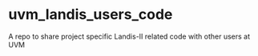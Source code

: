 # uvm_landis_users_code
A repo to share project specific Landis-II related code with other users at UVM
